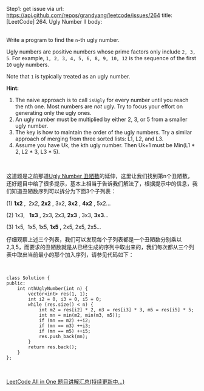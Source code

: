 Step1: get issue via url: https://api.github.com/repos/grandyang/leetcode/issues/264 
 title:[LeetCode] 264. Ugly Number II 
 body:  
  

Write a program to find the `n`-th ugly number.

Ugly numbers are positive numbers whose prime factors only include `2, 3, 5`. For example, `1, 2, 3, 4, 5, 6, 8, 9, 10, 12` is the sequence of the first `10` ugly numbers.

Note that `1` is typically treated as an ugly number.

**Hint:**

  1. The naive approach is to call `isUgly` for every number until you reach the nth one. Most numbers are _not_ ugly. Try to focus your effort on generating only the ugly ones.
  2. An ugly number must be multiplied by either 2, 3, or 5 from a smaller ugly number.
  3. The key is how to maintain the order of the ugly numbers. Try a similar approach of merging from three sorted lists: L1, L2, and L3.
  4. Assume you have Uk, the kth ugly number. Then Uk+1 must be Min(L1 * 2, L2 * 3, L3 * 5).



 

这道题是之前那道[Ugly Number 丑陋数](http://www.cnblogs.com/grandyang/p/4741934.html)的延伸，这里让我们找到第n个丑陋数，还好题目中给了很多提示，基本上相当于告诉我们解法了，根据提示中的信息，我们知道丑陋数序列可以拆分为下面3个子列表：

(1) **1x2** ,  2x2, **2x2** , 3x2, **3x2** , **4x2** , 5x2...

(2) 1x3,   **1x3** , 2x3, 2x3, **2x3** , 3x3, **3x3**...

(3) 1x5,  1x5, 1x5, **1x5 ,** 2x5, 2x5, 2x5...

仔细观察上述三个列表，我们可以发现每个子列表都是一个丑陋数分别乘以2,3,5，而要求的丑陋数就是从已经生成的序列中取出来的，我们每次都从三个列表中取出当前最小的那个加入序列，请参见代码如下：

 
    
    
    class Solution {
    public:
        int nthUglyNumber(int n) {
            vector<int> res(1, 1);
            int i2 = 0, i3 = 0, i5 = 0;
            while (res.size() < n) {
                int m2 = res[i2] * 2, m3 = res[i3] * 3, m5 = res[i5] * 5;
                int mn = min(m2, min(m3, m5));
                if (mn == m2) ++i2;
                if (mn == m3) ++i3;
                if (mn == m5) ++i5;
                res.push_back(mn);
            }
            return res.back();
        }
    };

 

[LeetCode All in One 题目讲解汇总(持续更新中...)](http://www.cnblogs.com/grandyang/p/4606334.html)
